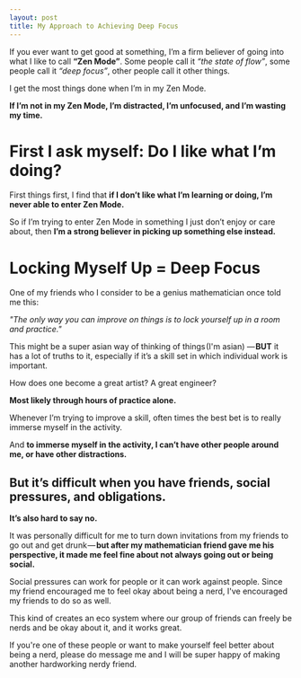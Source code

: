 ```yaml
---
layout: post
title: My Approach to Achieving Deep Focus
---
```


If you ever want to get good at something, I’m a firm believer of going into what I like to call <strong>“Zen Mode”</strong>. Some people call it <i>“the state of flow”</i>, some people call it <i>“deep focus”</i>, other people call it other things.

I get the most things done when I’m in my Zen Mode.

<strong>If I’m not in my Zen Mode, I’m distracted, I’m unfocused, and I’m wasting my time.</strong>

# First I ask myself: Do I like what I’m doing? 

First things first, I find that <strong>if I don’t like what I’m learning or doing, I’m never able to enter Zen Mode.</strong>

So if I’m trying to enter Zen Mode in something I just don’t enjoy or care about, then <strong>I’m a strong believer in picking up something else instead.</strong>

# Locking Myself Up = Deep Focus

One of my friends who I consider to be a genius mathematician once told me this:

<i>"The only way you can improve on things is to lock yourself up in a room and practice."</i>

This might be a super asian way of thinking of things (I'm asian) — <strong>BUT</strong> it has a lot of truths to it, especially if it’s a skill set in which individual work is important.

How does one become a great artist? A great engineer?

<strong>Most likely through hours of practice alone.</strong>

Whenever I’m trying to improve a skill, often times the best bet is to really immerse myself in the activity.

And <strong>to immerse myself in the activity, I can’t have other people around me, or have other distractions.</strong>

## But it’s difficult when you have friends, social pressures, and obligations.

<strong>It’s also hard to say no.</strong>

It was personally difficult for me to turn down invitations from my friends to go out and get drunk — <strong>but after my mathematician friend gave me his perspective, it made me feel fine about not always going out or being social.</strong>

Social pressures can work for people or it can work against people. Since my friend encouraged me to feel okay about being a nerd, I've encouraged my friends to do so as well.

This kind of creates an eco system where our group of friends can freely be nerds and be okay about it, and it works great.

If you're one of these people or want to make yourself feel better about being a nerd, please do message me and I will be super happy of making another hardworking nerdy friend.

